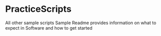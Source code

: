 # PracticeScripts
All other sample scripts
Sample
Readme provides information on what to expect in Software and how to get started
